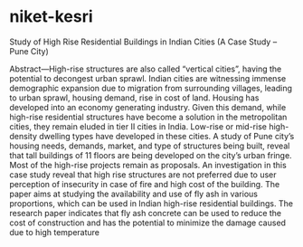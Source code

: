 # niket-kesri
Study of High Rise Residential Buildings in Indian Cities
(A Case Study –Pune City)

Abstract—High-rise structures are also called “vertical
cities”, having the potential to decongest urban sprawl. Indian
cities are witnessing immense demographic expansion due to
migration from surrounding villages, leading to urban sprawl,
housing demand, rise in cost of land. Housing has developed
into an economy generating industry. Given this demand, while
high-rise residential structures have become a solution in the
metropolitan cities, they remain eluded in tier II cities in India.
Low-rise or mid-rise high-density dwelling types have
developed in these cities. A study of Pune city’s housing needs,
demands, market, and type of structures being built, reveal that
tall buildings of 11 floors are being developed on the city’s
urban fringe. Most of the high-rise projects remain as proposals.
An investigation in this case study reveal that high rise
structures are not preferred due to user perception of insecurity
in case of fire and high cost of the building. The paper aims at
studying the availability and use of fly ash in various
proportions, which can be used in Indian high-rise residential
buildings. The research paper indicates that fly ash concrete
can be used to reduce the cost of construction and has the
potential to minimize the damage caused due to high
temperature
